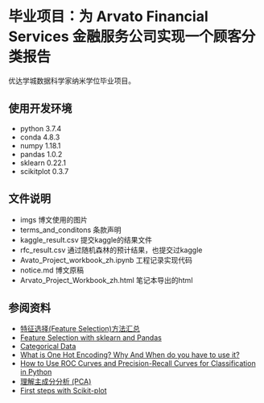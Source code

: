 # 毕业项目：为 Arvato Financial Services 金融服务公司实现一个顾客分类报告

优达学城数据科学家纳米学位毕业项目。

## 使用开发环境

* python 3.7.4
* conda 4.8.3
* numpy 1.18.1
* pandas 1.0.2
* sklearn 0.22.1
* scikitplot 0.3.7

## 文件说明

* imgs 博文使用的图片
* terms_and_conditons 条款声明
* kaggle_result.csv 提交kaggle的结果文件
* rfc_result.csv 通过随机森林的预计结果，也提交过kaggle
* Avato_Project_workbook_zh.ipynb 工程记录实现代码
* notice.md 博文原稿
* Arvato_Project_Workbook_zh.html 笔记本导出的html

## 参阅资料

* [特征选择(Feature Selection)方法汇总](https://zhuanlan.zhihu.com/p/74198735)
* [Feature Selection with sklearn and Pandas](https://towardsdatascience.com/feature-selection-with-pandas-e3690ad8504b)
* [Categorical Data](https://towardsdatascience.com/understanding-feature-engineering-part-2-categorical-data-f54324193e63)
* [What is One Hot Encoding? Why And When do you have to use it?](https://hackernoon.com/what-is-one-hot-encoding-why-and-when-do-you-have-to-use-it-e3c6186d008f)
* [How to Use ROC Curves and Precision-Recall Curves for Classification in Python](https://machinelearningmastery.com/roc-curves-and-precision-recall-curves-for-classification-in-python/)
* [理解主成分分析 (PCA)](https://zhuanlan.zhihu.com/p/37810506)
* [First steps with Scikit-plot](https://scikit-plot.readthedocs.io/en/stable/Quickstart.html)